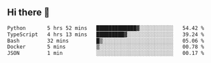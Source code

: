 ## Hi there 👋

<!--START_SECTION:waka-->

```txt
Python       5 hrs 52 mins   █████████████▓░░░░░░░░░░░   54.42 %
TypeScript   4 hrs 13 mins   █████████▓░░░░░░░░░░░░░░░   39.24 %
Bash         32 mins         █▒░░░░░░░░░░░░░░░░░░░░░░░   05.06 %
Docker       5 mins          ▒░░░░░░░░░░░░░░░░░░░░░░░░   00.78 %
JSON         1 min           ░░░░░░░░░░░░░░░░░░░░░░░░░   00.17 %
```

<!--END_SECTION:waka-->
